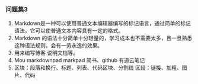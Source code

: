 ### 问题集3
1.	Markdown是一种可以使用普通文本编辑器编写的标记语言，通过简单的标记语法，它可以使普通文本内容具有一定的格式。
2.	Markdown 的语法十分简单十分轻量的，学习成本也不需要太多，且一旦熟悉这种语法规则，会有一劳永逸的效果。
3.	用来编写博客 说明文档等。
4.	Mou markdownpad markpad 简书、github 有道云笔记
5.	区块：段落和换行、标题、列表、代码区块、分割线
区段：链接、加粗、图片、代码
